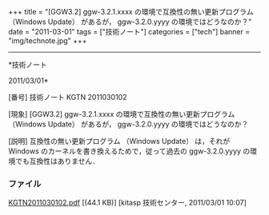 ﻿+++
title = "[GGW3.2] ggw-3.2.1.xxxx の環境で互換性の無い更新プログラム （Windows Update） があるが， ggw-3.2.0.yyyy の環境ではどうなのか？"
date = "2011-03-01"
tags = ["技術ノート"]
categories = ["tech"]
banner = "img/technote.jpg"
+++

-----------------------------------------------------------------------------------------------------------------------------

*技術ノート

2011/03/01*


[番号]
技術ノート KGTN 2011030102

[現象]
[GGW3.2] ggw-3.2.1.xxxx の環境で互換性の無い更新プログラム （Windows
Update） があるが， ggw-3.2.0.yyyy の環境ではどうなのか？

[説明]
互換性の無い更新プログラム （Windows Update） は，それが Windows
のカーネルを書き換えるためで，従って過去の ggw-3.2.0.yyyy
の環境でも互換性はありません．


### ファイル

 
 


[KGTN2011030102.pdf](http://techreport.kitasp.net/attachments/download/510/KGTN2011030102.pdf)
 [(44.1 KB)] [kitasp 技術センター, 2011/03/01
10:07]


 


 

